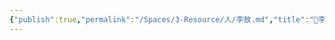 ```yaml
---
{"publish":true,"permalink":"/Spaces/3-Resource/人/李敖.md","title":"🧑李敖","created":"2022-06-14","modified":"2023-03-14","cssclasses":""}
---
```



